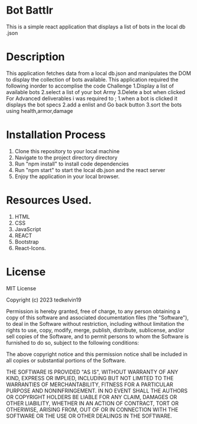 # Bot Battlr
This is a simple react application that displays a list of bots in the local db .json

# Description 
This application fetches data from a local db.json and manipulates the DOM to display the collection of bots available. This application required the following inorder to accomplise the code Challenge
1.Display a list of available bots 
2.select a list of your bot Army
3.Delete a bot when clicked 
For Advanced deliverables i was required to ; 
1.when a bot is clicked it displays the bot specs
2.add a enlist and Go back button
3.sort the bots using health,armor,damage
# Installation Process
1. Clone this repository to your local machine
2. Navigate to the project directory directory
3. Run "npm install" to install code  dependencies
4. Run "npm start" to start the local db.json and the react server
5. Enjoy the application in your local browser.

# Resources Used.
1. HTML
2. CSS
3. JavaScript
4. REACT
5. Bootstrap
6. React-Icons.
# License
MIT License

Copyright (c) 2023 tedkelvin19

Permission is hereby granted, free of charge, to any person obtaining a copy
of this software and associated documentation files (the "Software"), to deal
in the Software without restriction, including without limitation the rights
to use, copy, modify, merge, publish, distribute, sublicense, and/or sell
copies of the Software, and to permit persons to whom the Software is
furnished to do so, subject to the following conditions:

The above copyright notice and this permission notice shall be included in all
copies or substantial portions of the Software.

THE SOFTWARE IS PROVIDED "AS IS", WITHOUT WARRANTY OF ANY KIND, EXPRESS OR
IMPLIED, INCLUDING BUT NOT LIMITED TO THE WARRANTIES OF MERCHANTABILITY,
FITNESS FOR A PARTICULAR PURPOSE AND NONINFRINGEMENT. IN NO EVENT SHALL THE
AUTHORS OR COPYRIGHT HOLDERS BE LIABLE FOR ANY CLAIM, DAMAGES OR OTHER
LIABILITY, WHETHER IN AN ACTION OF CONTRACT, TORT OR OTHERWISE, ARISING FROM,
OUT OF OR IN CONNECTION WITH THE SOFTWARE OR THE USE OR OTHER DEALINGS IN THE
SOFTWARE.
